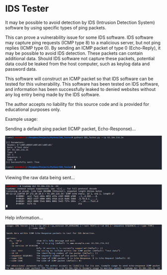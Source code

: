 # IDS Tester

It may be possible to avoid detection by IDS (Intrusion Detection System) software by using specific types of ping packets.

This can prove a vulnerability issue for some IDS software. IDS software may capture ping requests (ICMP type 8) to a malicious server, but not ping replies (ICMP type 0). 
By sending an ICMP packet of type 0 (Echo-Reply), it may be possible to avoid IDS detection. These packets can contain additional data. Should IDS software not capture these packets, potential data could be leaked from the host computer, such as keylog data and password data.

This software will construct an ICMP packet so that IDS software can be tested for this vulnerability. This software has been tested on IDS software, and information has been successfully leaked to denied websites without any log entry being made by the IDS software.

The author accepts no liability for this source code and is provided for educational purposes only.

Example usage:

Sending a default ping packet (ICMP packet, Echo-Response)...

![IDS_Tester](./screenshot_IDS-Tester.png)

Viewing the raw data being sent...

![TCP Dump](./screenshot_tcpdump.png)

Help information...

![IDS_Tester help](./screenshot_IDS-Tester_help.png)